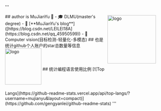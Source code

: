 '''

<img src="https://github-readme-stats.vercel.app/api?username=mujianyu&show_icons=true" alt="logo" height="160" align="right" style="margin: 5px; margin-bottom: 20px;" />
## author is MuJianYu 👋
- 🎓 DLMU(master's degree)
- 📖 [**MuJianYu's blog**]([https://blog.csdn.net/LEILEI18A](https://blog.csdn.net/qq_45950599))
- 🔭 Computer vision(目标检测-轻量化-多模态)
## 也是统计github个人账户的star总数量等信息
<img src="https://github-profile-trophy.vercel.app/?username=mujianyu&theme=flat" alt="logo" height="120" align="center" style="margin: auto; margin-bottom: 20px;" />
## 统计编程语言使用比例
[![Top Langs](https://github-readme-stats.vercel.app/api/top-langs/?username=mujianyu&layout=compact)](https://github.com/gengyanlei/github-readme-stats)
'''
